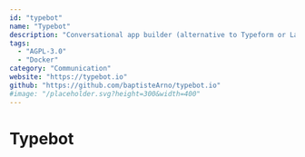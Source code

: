 ```yaml
---
id: "typebot"
name: "Typebot"
description: "Conversational app builder (alternative to Typeform or Landbot)."
tags:
  - "AGPL-3.0"
  - "Docker"
category: "Communication"
website: "https://typebot.io"
github: "https://github.com/baptisteArno/typebot.io"
#image: "/placeholder.svg?height=300&width=400"
---
```


# Typebot
